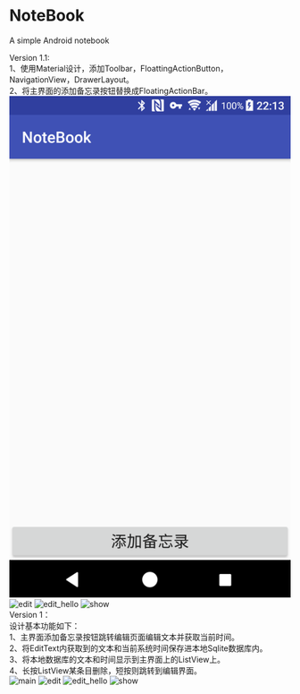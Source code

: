 # NoteBook  
A simple Android notebook  

Version 1.1:  
1、使用Material设计，添加Toolbar，FloattingActionButton，NavigationView，DrawerLayout。  
2、将主界面的添加备忘录按钮替换成FloatingActionBar。   
![main](https://github.com/cvbnt/NoteBook/raw/master/images/Version1/main.png)
![edit](https://github.com/cvbnt/NoteBook/images/Version1/edit.png)
![edit_hello](https://github.com/cvbnt/NoteBook/images/Version1/edit_who_are_you.png)
![show](https://github.com/cvbnt/NoteBook/images/Version1/show.png)  
Version 1：  
设计基本功能如下：  
1、主界面添加备忘录按钮跳转编辑页面编辑文本并获取当前时间。  
2、将EditText内获取到的文本和当前系统时间保存进本地Sqlite数据库内。  
3、将本地数据库的文本和时间显示到主界面上的ListView上。  
4、长按ListView某条目删除，短按则跳转到编辑界面。  
![main](https://github.com/cvbnt/NoteBook/images/Version1/main.png)
![edit](https://github.com/cvbnt/NoteBook/images/Version1/edit.png)
![edit_hello](https://github.com/cvbnt/NoteBook/images/Version1/edit_hello.png)
![show](https://github.com/cvbnt/NoteBook/images/Version1/show.png)
